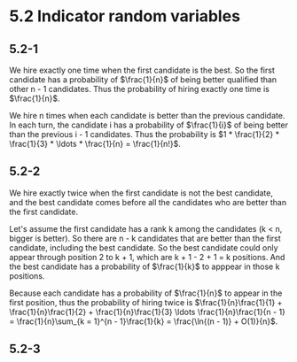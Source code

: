 # 5.2 Indicator random variables
## 5.2-1
We hire exactly one time when the first candidate is the best. So the first candidate has a probability of $\frac{1}{n}$ of being better qualified than other n - 1 candidates. Thus the probability of hiring exactly one time is $\frac{1}{n}$.

We hire n times when each candidate is better than the previous candidate. In each turn, the candidate i has a probability of $\frac{1}{i}$ of being better than the previous i - 1 candidates. Thus the probability is $1 * \frac{1}{2} * \frac{1}{3} * \ldots * \frac{1}{n} = \frac{1}{n!}$.

## 5.2-2
We hire exactly twice when the first candidate is not the best candidate, and the best candidate comes before all the candidates who are better than the first candidate.

Let's assume the first candidate has a rank k among the candidates (k < n, bigger is better). So there are n - k candidates that are better than the first candidate, including the best candidate. So the best candidate could only appear through position 2 to k + 1, which are k + 1 - 2 + 1 = k positions. And the best candidate has a probability of $\frac{1}{k}$ to apppear in those k positions.

Because each candidate has a probability of $\frac{1}{n}$ to appear in the first position, thus the probability of hiring twice is $\frac{1}{n}\frac{1}{1} + \frac{1}{n}\frac{1}{2} + \frac{1}{n}\frac{1}{3} \ldots \frac{1}{n}\frac{1}{n - 1} = \frac{1}{n}\sum_{k = 1}^{n - 1}\frac{1}{k} = \frac{\ln{(n - 1)} + O(1)}{n}$.

## 5.2-3
